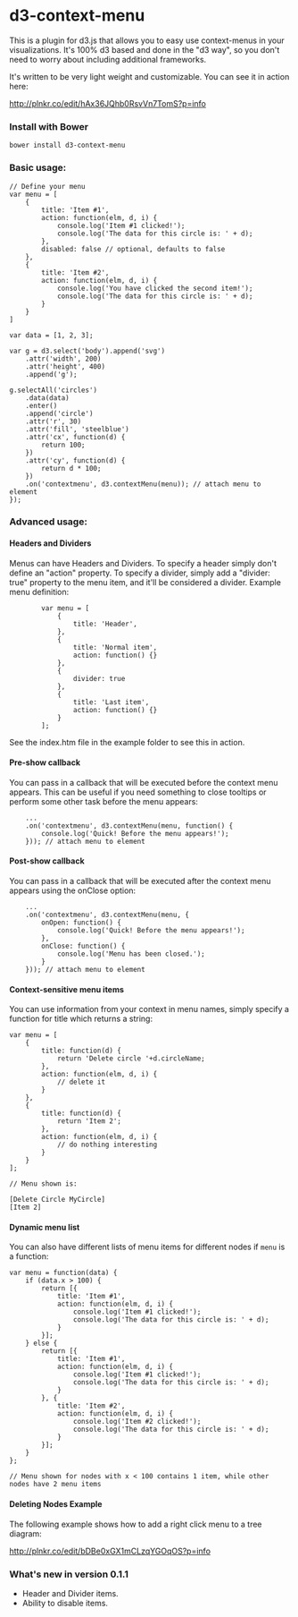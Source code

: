 # d3-context-menu

This is a plugin for d3.js that allows you to easy use context-menus in your visualizations. It's 100% d3 based and done in the "d3 way", so you don't need to worry about including additional frameworks.

It's written to be very light weight and customizable. You can see it in action here:

http://plnkr.co/edit/hAx36JQhb0RsvVn7TomS?p=info

### Install with Bower

```
bower install d3-context-menu
```

### Basic usage:

```
// Define your menu
var menu = [
	{
		title: 'Item #1',
		action: function(elm, d, i) {
			console.log('Item #1 clicked!');
			console.log('The data for this circle is: ' + d);
		},
		disabled: false // optional, defaults to false
	},
	{
		title: 'Item #2',
		action: function(elm, d, i) {
			console.log('You have clicked the second item!');
			console.log('The data for this circle is: ' + d);
		}
	}
]

var data = [1, 2, 3];

var g = d3.select('body').append('svg')
	.attr('width', 200)
	.attr('height', 400)
	.append('g');

g.selectAll('circles')
	.data(data)
	.enter()
	.append('circle')
	.attr('r', 30)
	.attr('fill', 'steelblue')
	.attr('cx', function(d) {
		return 100;
	})
	.attr('cy', function(d) {
		return d * 100;
	})
	.on('contextmenu', d3.contextMenu(menu)); // attach menu to element
});
```

### Advanced usage:

#### Headers and Dividers

Menus can have Headers and Dividers. To specify a header simply don't define an "action" property. To specify a divider, simply add a "divider: true" property to the menu item, and it'll be considered a divider. Example menu definition:

```
		var menu = [
			{
				title: 'Header',
			},
			{
				title: 'Normal item',
				action: function() {}
			},
			{
				divider: true
			},
			{
				title: 'Last item',
				action: function() {}
			}
		];

```

See the index.htm file in the example folder to see this in action.

#### Pre-show callback

You can pass in a callback that will be executed before the context menu appears. This can be useful if you need something to close tooltips or perform some other task before the menu appears:

```
    ...
    .on('contextmenu', d3.contextMenu(menu, function() {
    	console.log('Quick! Before the menu appears!');
    })); // attach menu to element

```

#### Post-show callback

You can pass in a callback that will be executed after the context menu appears using the onClose option:

```
    ...
    .on('contextmenu', d3.contextMenu(menu, {
    	onOpen: function() {
    		console.log('Quick! Before the menu appears!');
    	},
    	onClose: function() {
    		console.log('Menu has been closed.');
    	}
    })); // attach menu to element

```

#### Context-sensitive menu items

You can use information from your context in menu names, simply specify a function for title which returns a string:

```
var menu = [
	{
		title: function(d) {
			return 'Delete circle '+d.circleName;
		},
		action: function(elm, d, i) {
			// delete it
		}
	},
	{
		title: function(d) {
			return 'Item 2';
		},
		action: function(elm, d, i) {
			// do nothing interesting
		}
	}
];

// Menu shown is:

[Delete Circle MyCircle]
[Item 2]
```
	
#### Dynamic menu list

You can also have different lists of menu items for different nodes if `menu` is a function:

```
var menu = function(data) {
	if (data.x > 100) {
		return [{
			title: 'Item #1',
			action: function(elm, d, i) {
				console.log('Item #1 clicked!');
				console.log('The data for this circle is: ' + d);
			}
		}];
	} else {
		return [{
			title: 'Item #1',
			action: function(elm, d, i) {
				console.log('Item #1 clicked!');
				console.log('The data for this circle is: ' + d);
			}
		}, {
			title: 'Item #2',
			action: function(elm, d, i) {
				console.log('Item #2 clicked!');
				console.log('The data for this circle is: ' + d);
			}
		}];
	}
};

// Menu shown for nodes with x < 100 contains 1 item, while other nodes have 2 menu items

```
	
#### Deleting Nodes Example

The following example shows how to add a right click menu to a tree diagram:

http://plnkr.co/edit/bDBe0xGX1mCLzqYGOqOS?p=info

### What's new in version 0.1.1

* Header and Divider items.
* Ability to disable items.
